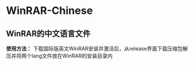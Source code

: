 # WinRAR-Chinese
## WinRAR的中文语言文件
**使用方法：** 下载国际版英文WinRAR安装并激活后，从release界面下载压缩包解压并将两个lang文件放在WinRAR的安装目录内
